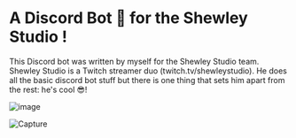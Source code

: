 # A Discord Bot 🤖 for the Shewley Studio !
This Discord bot was written by myself for the Shewley Studio team. Shewley Studio is a Twitch streamer duo (twitch.tv/shewleystudio).
He does all the basic discord bot stuff but there is one thing that sets him apart from the rest: he's cool 😎!

![image](https://user-images.githubusercontent.com/80203026/123513340-0a82a900-d68d-11eb-8f9e-bcf7a9d61968.png)

![Capture](https://user-images.githubusercontent.com/80203026/120685013-a9a5ed80-c49f-11eb-9bd4-2f70c405c847.PNG)
